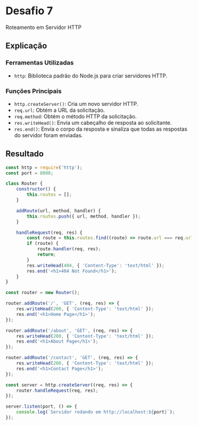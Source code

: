 # Desafio 7

Roteamento em Servidor HTTP

## Explicação

### Ferramentas Utilizadas

- `http`: Biblioteca padrão do Node.js para criar servidores HTTP.

### Funções Principais

- `http.createServer()`: Cria um novo servidor HTTP.
- `req.url`: Obtém a URL da solicitação.
- `req.method`: Obtém o método HTTP da solicitação.
- `res.writeHead()`: Envia um cabeçalho de resposta ao solicitante.
- `res.end()`: Envia o corpo da resposta e sinaliza que todas as respostas do servidor foram enviadas.

## Resultado

```js
const http = require('http');
const port = 8080;

class Router {
    constructor() {
        this.routes = [];
    }

    addRoute(url, method, handler) {
        this.routes.push({ url, method, handler });
    }

    handleRequest(req, res) {
        const route = this.routes.find((route) => route.url === req.url && route.method === req.method);
        if (route) {
            route.handler(req, res);
            return;
        }
        res.writeHead(404, { 'Content-Type': 'text/html' });
        res.end('<h1>404 Not Found</h1>');
    }
}

const router = new Router();

router.addRoute('/', 'GET', (req, res) => {
    res.writeHead(200, { 'Content-Type': 'text/html' });
    res.end('<h1>Home Page</h1>');
});

router.addRoute('/about', 'GET', (req, res) => {
    res.writeHead(200, { 'Content-Type': 'text/html' });
    res.end('<h1>About Page</h1>');
});

router.addRoute('/contact', 'GET', (req, res) => {
    res.writeHead(200, { 'Content-Type': 'text/html' });
    res.end('<h1>Contact Page</h1>');
});

const server = http.createServer((req, res) => {
    router.handleRequest(req, res);
});

server.listen(port, () => {
    console.log(`Servidor rodando em http://localhost:${port}`);
});
```